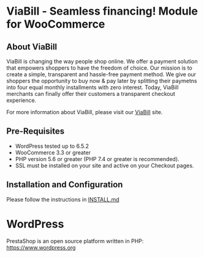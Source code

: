 # ViaBill - Seamless financing! Module for WooCommerce

## About ViaBill

ViaBill is changing the way people shop online. We offer a payment solution that empowers shoppers to have the freedom of choice. Our mission is to create a simple, transparent and hassle-free payment method. We give our shoppers the opportunity to buy now & pay later by splitting their paymetns into four equal monthly installments with zero interest. Today, ViaBill merchants can finally offer their customers a transparent checkout experience.

For more information about ViaBill, please visit our [ViaBill](https://viabill.com) site.

## Pre-Requisites
* WordPress tested up to 6.5.2
* WooCommerce 3.3 or greater
* PHP version 5.6 or greater (PHP 7.4 or greater is recommended).
* SSL must be installed on your site and active on your Checkout pages.

## Installation and Configuration

Please follow the instructions in [INSTALL.md](INSTALL.md)

# WordPress

PrestaShop is an open source platform written in PHP: https://www.wordpress.org
